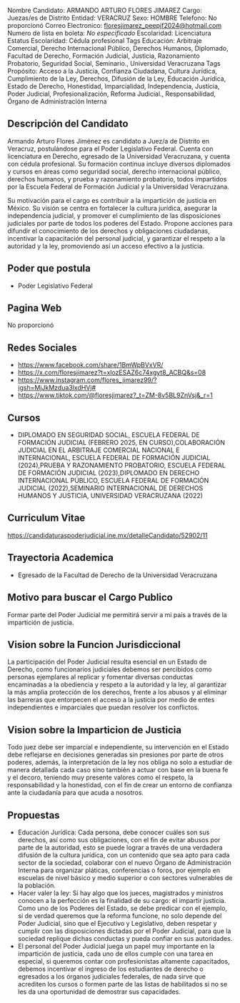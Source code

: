 Nombre Candidato: ARMANDO ARTURO FLORES JIMAREZ
Cargo: Juezas/es de Distrito
Entidad: VERACRUZ
Sexo: HOMBRE
Telefono: No proporcionó
Correo Electronico: floresjimarez_peepjf2024@hotmail.com
Numero de lista en boleta: *No especificado*
Escolaridad: Licenciatura
Estatus Escolaridad: Cédula profesional
Tags Educación: Arbitraje Comercial, Derecho Internacional Público, Derechos Humanos, Diplomado, Facultad de Derecho, Formación Judicial, Justicia, Razonamiento Probatorio, Seguridad Social, Seminario., Universidad Veracruzana
Tags Propósito: Acceso a la Justicia, Confianza Ciudadana, Cultura Jurídica, Cumplimiento de la Ley, Derechos, Difusión de la Ley, Educación Jurídica, Estado de Derecho, Honestidad, Imparcialidad, Independencia, Justicia, Poder Judicial, Profesionalización, Reforma Judicial., Responsabilidad, Órgano de Administración Interna


## Descripción del Candidato 

Armando Arturo Flores Jiménez es candidato a Juez/a de Distrito en Veracruz, postulándose para el Poder Legislativo Federal. Cuenta con licenciatura en Derecho, egresado de la Universidad Veracruzana, y cuenta con cédula profesional. Su formación continua incluye diversos diplomados y cursos en áreas como seguridad social, derecho internacional público, derechos humanos, y prueba y razonamiento probatorio, todos impartidos por la Escuela Federal de Formación Judicial y la Universidad Veracruzana. 

Su motivación para el cargo es contribuir a la impartición de justicia en México. Su visión se centra en fortalecer la cultura jurídica, asegurar la independencia judicial, y promover el cumplimiento de las disposiciones judiciales por parte de todos los poderes del Estado. Propone acciones para difundir el conocimiento de los derechos y obligaciones ciudadanas, incentivar la capacitación del personal judicial, y garantizar el respeto a la autoridad y la ley, promoviendo así un acceso efectivo a la justicia.


## Poder que postula

- Poder Legislativo Federal


## Pagina Web

No proporcionó


## Redes Sociales

- https://www.facebook.com/share/1BmWpBVxVR/
- https://x.com/floresjimarez?t=xlozESAZ6c74xgyt8_ACBQ&s=08
- https://www.instagram.com/flores_jimarez99/?igsh=MjJkMzdua3lxdHVj#
- https://www.tiktok.com/@floresjimarez?_t=ZM-8v5BL9ZnVsj&_r=1


## Cursos

- DIPLOMADO EN SEGURIDAD SOCIAL, ESCUELA FEDERAL DE FORMACIÓN JUDICIAL (FEBRERO 2025, EN CURSO),COLABORACIÓN JUDICIAL EN EL ARBITRAJE COMERCIAL NACIONAL E INTERNACIONAL, ESCUELA FEDERAL DE FORMACIÓN JUDICIAL (2024),PRUEBA Y RAZONAMIENTO PROBATORIO, ESCUELA FEDERAL DE FORMACIÓN JUDICIAL (2023),DIPLOMADO EN DERECHO INTERNACIONAL PÚBLICO, ESCUELA FEDERAL DE FORMACIÓN JUDICIAL (2022),SEMINARIO INTERNACIONAL DE DERECHOS HUMANOS Y JUSTICIA, UNIVERSIDAD VERACRUZANA (2022)


## Curriculum Vitae

https://candidaturaspoderjudicial.ine.mx/detalleCandidato/52902/11


## Trayectoria Academica

- Egresado de la Facultad de Derecho de la Universidad Veracruzana


## Motivo para buscar el Cargo Publico

Formar parte del Poder Judicial me permitirá servir a mi país a través de la impartición de justicia.


## Vision sobre la Funcion Jurisdiccional

La participación del Poder Judicial resulta esencial en un Estado de Derecho, como funcionarios judiciales debemos ser percibidos como personas ejemplares al replicar y fomentar diversas conductas encaminadas a la obediencia y respeto a la autoridad y la ley, al garantizar la más amplia protección de los derechos, frente a los abusos y al eliminar las barreras que entorpecen el acceso a la justicia por medio de entes independientes e imparciales que puedan resolver los conflictos.


## Vision sobre la Imparticion de Justicia

Todo juez debe ser imparcial e independiente, su intervención en el Estado debe reflejarse en decisiones generadas sin presiones por parte de otros poderes, además, la interpretación de la ley nos obliga no solo a estudiar de manera detallada cada caso sino también a actuar con base en la buena fe y el decoro, teniendo muy presente valores como el respeto, la responsabilidad y la honestidad, con el fin de crear un entorno de confianza ante la ciudadanía para que acuda a nosotros.


## Propuestas

- Educación Jurídica: Cada persona, debe conocer cuáles son sus derechos, así como sus obligaciones, con el fin de evitar abusos por parte de la autoridad, esto se puede lograr a través de una verdadera difusión de la cultura jurídica, con un contenido que sea apto para cada sector de la sociedad, colaborar con el nuevo Órgano de Administración Interna para organizar pláticas, conferencias o foros, por ejemplo en escuelas de nivel básico y medio superior o con sectores vulnerables de la población.
- Hacer valer la ley: Si hay algo que los jueces, magistrados y ministros conocen a la perfección es la finalidad de su cargo: el impartir justicia. Como uno de los Poderes del Estado, se debe predicar con el ejemplo, si de verdad queremos que la reforma funcione, no solo depende del Poder Judicial, sino que el Ejecutivo y Legislativo, deben respetar y cumplir con las disposiciones dictadas por el Poder Judicial, para que la sociedad replique dichas conductas y pueda confiar en sus autoridades.
- El personal del Poder Judicial juega un papel muy importante en la impartición de justicia, cada uno de ellos cumple con una tarea en especial, si queremos contar con profesionistas altamente capacitados, debemos incentivar el ingreso de los estudiantes de derecho o egresados a los órganos judiciales federales, de nada sirve que acrediten los cursos o formen parte de las listas de habilitados si no se les da una oportunidad de demostrar sus capacidades.

